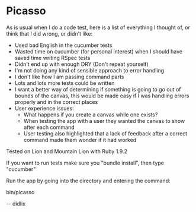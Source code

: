 Picasso
=======

As is usual when I do a code test, here is a list of everything I thought of, or think that I did wrong, or didn't like:

- Used bad English in the cucumber tests
- Wasted time on cucumber (for personal interest) when I should have saved time writing RSpec tests
- Didn't end up with enough DRY (Don't repeat yourself)
- I'm not doing any kind of sensible approach to error handling
- I don't like how I am passing command parts
- Lots and lots more tests could be written
- I want a better way of determining if something is going to go out of bounds of the canvas, this would be made easy if I was handling errors properly and in the correct places 
- User experience issues:
  - What happens if you create a canvas while one exists?
  - When testing the app with a user they wanted the canvas to show after each command
  - User testing also highlighted that a lack of feedback after a correct command made them wonder if it had worked
  

Tested on Lion and Mountain Lion with Ruby 1.9.2

If you want to run tests make sure you "bundle install", then type "cucumber"

Run the app by going into the directory and entering the command:

bin/picasso


--
didlix